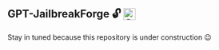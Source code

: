 ## GPT-JailbreakForge 🔓 <img src="https://github.com/deepsuthar496/GPT-JailbreakForge/assets/151819823/259dfe70-7988-4fc7-ad56-f7be4189baa7" alt="ChatGPT Icon" width="24" height="24" style="vertical-align: middle; margin-bottom: 4px;">


Stay in tuned because this repository is under construction 😉
